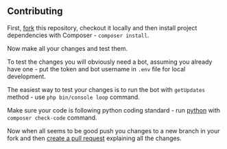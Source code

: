 Contributing
-------------

First, [fork](https://github.com/SOCIAL-MECHANIC-1997/ANGEL-VC-MUSIC/fork) this repository, checkout it locally and then install project dependencies with Composer - `composer install`.

Now make all your changes and test them.

To test the changes you will obviously need a bot, assuming you already have one - put the token and bot username in `.env` file for local development.

The easiest way to test your changes is to run the bot with `getUpdates` method - use `php bin/console loop` command.

Make sure your code is following python coding standard - run [python](https://github.com/python) with `composer check-code` command.

Now when all seems to be good push you changes to a new branch in your fork and then [create a pull request](https://github.com/SOCIAL-MECHANIC-1997/ANGEL-VC-MUSIC/compare) explaining all the changes.
